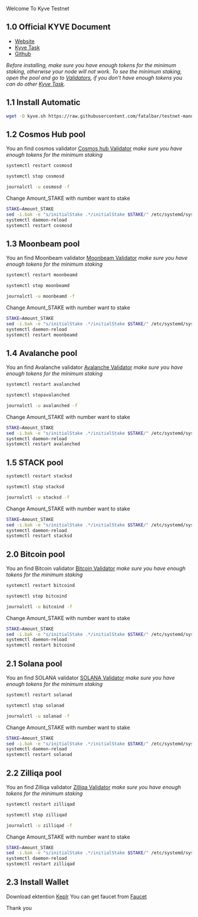 Welcome To Kyve Testnet

## 1.0 Official KYVE Document

* [Website](https://app.kyve.network/#/)
* [Kyve Task](https://app.kyve.network/#/korellia/tasks)
* [Github](https://github.com/KYVENetwork)

_Before installing, make sure you have enough tokens for the minimum staking, otherwise your node will not work. To see the minimum staking, open the pool and go to [Validators](https://app.kyve.network/#/pools), if you don’t have enough tokens you can do other [Kyve Task](https://app.kyve.network/#/korellia/tasks)._

## 1.1 Install Automatic 
```bash
wget -O kyve.sh https://raw.githubusercontent.com/fatalbar/testnet-manual/main/Kyve/kyve.sh && chmod +x kyve.sh && ./kyve.sh
```
## 1.2 Cosmos Hub pool
You an find cosmos validator [Cosmos hub Validator](https://app.kyve.network/#/pools/9/validators) _make sure you have enough tokens for the minimum staking_

```bash
systemctl restart cosmosd
```

```bash
systemctl stop cosmosd
```
```bash
journalctl -u cosmosd -f
```
Change Amount_STAKE with number want to stake

```bash
STAKE=Amount_STAKE
sed -i.bak -e "s/initialStake .*/initialStake $STAKE/" /etc/systemd/system/cosmosd.service
systemctl daemon-reload
systemctl restart cosmosd
```

## 1.3 Moonbeam pool
You an find Moonbeam validator [Moonbeam Validator](https://app.kyve.network/#/pools/0/validators) _make sure you have enough tokens for the minimum staking_
```bash
systemctl restart moonbeamd
```

```bash
systemctl stop moonbeamd
```
```bash
journalctl -u moonbeamd -f
```
Change Amount_STAKE with number want to stake

```bash
STAKE=Amount_STAKE
sed -i.bak -e "s/initialStake .*/initialStake $STAKE/" /etc/systemd/system/moonbeamd.service
systemctl daemon-reload
systemctl restart moonbeamd
```

## 1.4 Avalanche pool
You an find Avalanche validator [Avalanche Validator](https://app.kyve.network/#/pools/1/validators) _make sure you have enough tokens for the minimum staking_
```bash
systemctl restart avalanched
```

```bash
systemctl stopavalanched
```
```bash
journalctl -u avalanched -f
```
Change Amount_STAKE with number want to stake

```bash
STAKE=Amount_STAKE
sed -i.bak -e "s/initialStake .*/initialStake $STAKE/" /etc/systemd/system/avalanched.service
systemctl daemon-reload
systemctl restart avalanched
```

## 1.5 STACK pool
```bash
systemctl restart stacksd
```

```bash
systemctl stop stacksd
```
```bash
journalctl -u stacksd -f
```
Change Amount_STAKE with number want to stake

```bash
STAKE=Amount_STAKE
sed -i.bak -e "s/initialStake .*/initialStake $STAKE/" /etc/systemd/system/stacksd.service
systemctl daemon-reload
systemctl restart stacksd
```

## 2.0 Bitcoin pool
You an find Bitcoin validator [Bitcoin Validator]([https://app.kyve.network/#/pools/1/validators) _make sure you have enough tokens for the minimum staking_ 
```bash
systemctl restart bitcoind
```

```bash
systemctl stop bitcoind
```
```bash
journalctl -u bitcoind -f
```
Change Amount_STAKE with number want to stake

```bash
STAKE=Amount_STAKE
sed -i.bak -e "s/initialStake .*/initialStake $STAKE/" /etc/systemd/system/bitcoind.service
systemctl daemon-reload
systemctl restart bitcoind
```

## 2.1 Solana pool
You an find SOLANA validator [SOLANA Validator]([https://app.kyve.network/#/pools/4/validators) _make sure you have enough tokens for the minimum staking_
```bash
systemctl restart solanad
```

```bash
systemctl stop solanad
```
```bash
journalctl -u solanad -f
```
Change Amount_STAKE with number want to stake

```bash
STAKE=Amount_STAKE
sed -i.bak -e "s/initialStake .*/initialStake $STAKE/" /etc/systemd/system/solanad.service
systemctl daemon-reload
systemctl restart solanad
```

## 2.2 Zilliqa pool
You an find Zilliqa validator [Zilliqa Validator]([https://app.kyve.network/#/pools/5/validators) _make sure you have enough tokens for the minimum staking_
```bash
systemctl restart zilliqad
```

```bash
systemctl stop zilliqad
```
```bash
journalctl -u zilliqad -f
```
Change Amount_STAKE with number want to stake

```bash
STAKE=Amount_STAKE
sed -i.bak -e "s/initialStake .*/initialStake $STAKE/" /etc/systemd/system/zilliqad.service
systemctl daemon-reload
systemctl restart zilliqad
```

## 2.3 Install Wallet
Download ektention [Keplr](https://chrome.google.com/webstore/detail/keplr/dmkamcknogkgcdfhhbddcghachkejeap)
You can get faucet from [Faucet](https://app.kyve.network/#/faucet)


Thank you






